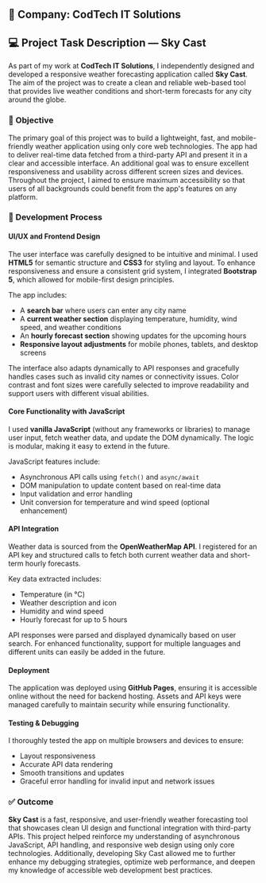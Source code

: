 ## 💼 Company: CodTech IT Solutions  
## 💻 Project Task Description — Sky Cast

As part of my work at **CodTech IT Solutions**, I independently designed and developed a responsive weather forecasting application called **Sky Cast**. The aim of the project was to create a clean and reliable web-based tool that provides live weather conditions and short-term forecasts for any city around the globe.

### 🔨 Objective  
The primary goal of this project was to build a lightweight, fast, and mobile-friendly weather application using only core web technologies. The app had to deliver real-time data fetched from a third-party API and present it in a clear and accessible interface. An additional goal was to ensure excellent responsiveness and usability across different screen sizes and devices. Throughout the project, I aimed to ensure maximum accessibility so that users of all backgrounds could benefit from the app's features on any platform.

### 🧩 Development Process  

#### UI/UX and Frontend Design  
The user interface was carefully designed to be intuitive and minimal. I used **HTML5** for semantic structure and **CSS3** for styling and layout. To enhance responsiveness and ensure a consistent grid system, I integrated **Bootstrap 5**, which allowed for mobile-first design principles.

The app includes:
- A **search bar** where users can enter any city name  
- A **current weather section** displaying temperature, humidity, wind speed, and weather conditions  
- An **hourly forecast section** showing updates for the upcoming hours  
- **Responsive layout adjustments** for mobile phones, tablets, and desktop screens  

The interface also adapts dynamically to API responses and gracefully handles cases such as invalid city names or connectivity issues. Color contrast and font sizes were carefully selected to improve readability and support users with different visual abilities.

#### Core Functionality with JavaScript  
I used **vanilla JavaScript** (without any frameworks or libraries) to manage user input, fetch weather data, and update the DOM dynamically. The logic is modular, making it easy to extend in the future.

JavaScript features include:
- Asynchronous API calls using `fetch()` and `async/await`  
- DOM manipulation to update content based on real-time data  
- Input validation and error handling  
- Unit conversion for temperature and wind speed (optional enhancement)

#### API Integration  
Weather data is sourced from the **OpenWeatherMap API**. I registered for an API key and structured calls to fetch both current weather data and short-term hourly forecasts.

Key data extracted includes:
- Temperature (in °C)  
- Weather description and icon  
- Humidity and wind speed  
- Hourly forecast for up to 5 hours  

API responses were parsed and displayed dynamically based on user search. For enhanced functionality, support for multiple languages and different units can easily be added in the future.

#### Deployment  
The application was deployed using **GitHub Pages**, ensuring it is accessible online without the need for backend hosting. Assets and API keys were managed carefully to maintain security while ensuring functionality.

#### Testing & Debugging  
I thoroughly tested the app on multiple browsers and devices to ensure:
- Layout responsiveness  
- Accurate API data rendering  
- Smooth transitions and updates  
- Graceful error handling for invalid input and network issues  

### ✅ Outcome  
**Sky Cast** is a fast, responsive, and user-friendly weather forecasting tool that showcases clean UI design and functional integration with third-party APIs. This project helped reinforce my understanding of asynchronous JavaScript, API handling, and responsive web design using only core technologies. Additionally, developing Sky Cast allowed me to further enhance my debugging strategies, optimize web performance, and deepen my knowledge of accessible web development best practices.
